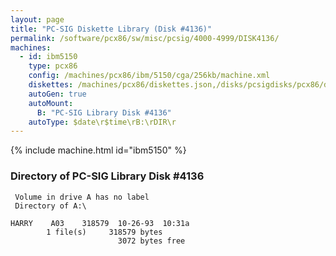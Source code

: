 ```yaml
---
layout: page
title: "PC-SIG Diskette Library (Disk #4136)"
permalink: /software/pcx86/sw/misc/pcsig/4000-4999/DISK4136/
machines:
  - id: ibm5150
    type: pcx86
    config: /machines/pcx86/ibm/5150/cga/256kb/machine.xml
    diskettes: /machines/pcx86/diskettes.json,/disks/pcsigdisks/pcx86/diskettes.json
    autoGen: true
    autoMount:
      B: "PC-SIG Library Disk #4136"
    autoType: $date\r$time\rB:\rDIR\r
---
```


{% include machine.html id="ibm5150" %}

### Directory of PC-SIG Library Disk #4136

     Volume in drive A has no label
     Directory of A:\

    HARRY    A03    318579  10-26-93  10:31a
            1 file(s)     318579 bytes
                            3072 bytes free
